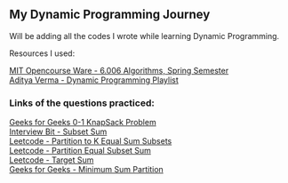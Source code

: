## My Dynamic Programming Journey

Will be adding all the codes I wrote while learning Dynamic Programming.

Resources I used:

[MIT Opencourse Ware - 6.006 Algorithms, Spring Semester](https://youtube.com/playlist?list=PLZES21J5RvsHOeSW9Vrvo0EEc2juNe3tX) <br />
[Aditya Verma - Dynamic Programming Playlist](https://youtube.com/playlist?list=PL_z_8CaSLPWekqhdCPmFohncHwz8TY2Go)

### Links of the questions practiced:<br />
[Geeks for Geeks 0-1 KnapSack Problem](https://practice.geeksforgeeks.org/problems/0-1-knapsack-problem0945/1#) <br />
[Interview Bit - Subset Sum](https://www.interviewbit.com/problems/subset-sum-problem/)<br />
[Leetcode - Partition to K Equal Sum Subsets](https://leetcode.com/problems/partition-to-k-equal-sum-subsets/)<br />
[Leetcode - Partition Equal Subset Sum](https://leetcode.com/problems/partition-equal-subset-sum/)<br />
[Leetcode - Target Sum](https://leetcode.com/problems/target-sum/)<br />
[Geeks for Geeks - Minimum Sum Partition](https://practice.geeksforgeeks.org/problems/minimum-sum-partition3317/1) </br >
